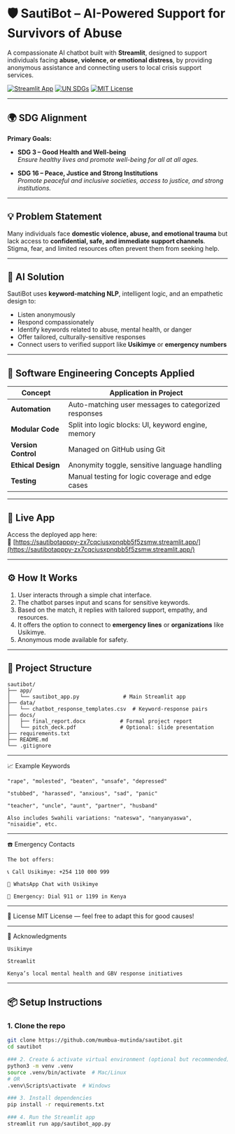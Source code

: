 # 🛡️ SautiBot – AI-Powered Support for Survivors of Abuse

A compassionate AI chatbot built with **Streamlit**, designed to support individuals facing **abuse, violence, or emotional distress**, by providing anonymous assistance and connecting users to local crisis support services.

[![Streamlit App](https://img.shields.io/badge/Streamlit-App-blue)](https://sautibotapppy-zx7cqciusxpnqbb5f5zsmw.streamlit.app/)
[![UN SDGs](https://img.shields.io/badge/UN%20SDGs-3%20&%2016-green)](https://sdgs.un.org/goals)
[![MIT License](https://img.shields.io/badge/license-MIT-lightgrey)](LICENSE)

---

## 🌍 SDG Alignment

**Primary Goals:**

- **SDG 3 – Good Health and Well-being**  
  *Ensure healthy lives and promote well-being for all at all ages.*

- **SDG 16 – Peace, Justice and Strong Institutions**  
  *Promote peaceful and inclusive societies, access to justice, and strong institutions.*

---

## 💡 Problem Statement

Many individuals face **domestic violence, abuse, and emotional trauma** but lack access to **confidential, safe, and immediate support channels**. Stigma, fear, and limited resources often prevent them from seeking help.

---

## 🤖 AI Solution

SautiBot uses **keyword-matching NLP**, intelligent logic, and an empathetic design to:

- Listen anonymously
- Respond compassionately
- Identify keywords related to abuse, mental health, or danger
- Offer tailored, culturally-sensitive responses
- Connect users to verified support like **Usikimye** or **emergency numbers**

---

## 🧪 Software Engineering Concepts Applied

| Concept            | Application in Project                             |
|--------------------|-----------------------------------------------------|
| **Automation**     | Auto-matching user messages to categorized responses |
| **Modular Code**   | Split into logic blocks: UI, keyword engine, memory |
| **Version Control**| Managed on GitHub using Git                        |
| **Ethical Design** | Anonymity toggle, sensitive language handling       |
| **Testing**        | Manual testing for logic coverage and edge cases    |

---

## 🚀 Live App

Access the deployed app here:  
🔗 [https://sautibotapppy-zx7cqciusxpnqbb5f5zsmw.streamlit.app/](https://sautibotapppy-zx7cqciusxpnqbb5f5zsmw.streamlit.app/)

---

## ⚙️ How It Works

1. User interacts through a simple chat interface.
2. The chatbot parses input and scans for sensitive keywords.
3. Based on the match, it replies with tailored support, empathy, and resources.
4. It offers the option to connect to **emergency lines** or **organizations** like Usikimye.
5. Anonymous mode available for safety.

---

## 📂 Project Structure

```
sautibot/
├── app/
│   └── sautibot_app.py              # Main Streamlit app
├── data/
│   └── chatbot_response_templates.csv  # Keyword-response pairs
├── docs/
│   ├── final_report.docx           # Formal project report
│   └── pitch_deck.pdf              # Optional: slide presentation
├── requirements.txt
├── README.md
└── .gitignore
```

---
📈 Example Keywords
```
"rape", "molested", "beaten", "unsafe", "depressed"

"stubbed", "harassed", "anxious", "sad", "panic"

"teacher", "uncle", "aunt", "partner", "husband"

Also includes Swahili variations: "nateswa", "nanyanyaswa", "nisaidie", etc.
```
---

☎️ Emergency Contacts
```
The bot offers:

📞 Call Usikimye: +254 110 000 999

💬 WhatsApp Chat with Usikimye

🚨 Emergency: Dial 911 or 1199 in Kenya
```
---

📜 License
MIT License — feel free to adapt this for good causes!

---

🙌 Acknowledgments
```
Usikimye

Streamlit

Kenya’s local mental health and GBV response initiatives
```
---
## 📦 Setup Instructions

### 1. Clone the repo

```bash
git clone https://github.com/mumbua-mutinda/sautibot.git
cd sautibot

### 2. Create & activate virtual environment (optional but recommended)
python3 -m venv .venv
source .venv/bin/activate  # Mac/Linux
# OR
.venv\Scripts\activate  # Windows

### 3. Install dependencies
pip install -r requirements.txt

### 4. Run the Streamlit app
streamlit run app/sautibot_app.py



